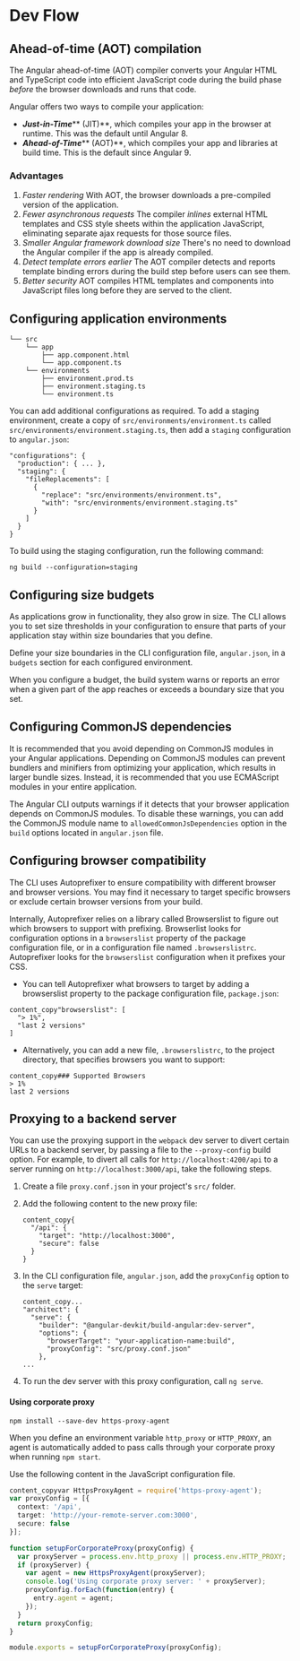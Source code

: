 # Dev Flow

## Ahead-of-time (AOT) compilation

&#x20;The Angular ahead-of-time (AOT) compiler converts your Angular HTML and TypeScript code into efficient JavaScript code during the build phase _before_ the browser downloads and runs that code.&#x20;

Angular offers two ways to compile your application:

* _**Just-in-Time**_** (JIT)**, which compiles your app in the browser at runtime. This was the default until Angular 8.
* _**Ahead-of-Time**_** (AOT)**, which compiles your app and libraries at build time. This is the default since Angular 9.

### Advantages

1. &#x20;_Faster rendering_ With AOT, the browser downloads a pre-compiled version of the application.
2. &#x20;_Fewer asynchronous requests_ The compiler _inlines_ external HTML templates and CSS style sheets within the application JavaScript, eliminating separate ajax requests for those source files.
3. &#x20;_Smaller Angular framework download size_ There's no need to download the Angular compiler if the app is already compiled.&#x20;
4. &#x20;_Detect template errors earlier_ The AOT compiler detects and reports template binding errors during the build step before users can see them.
5. &#x20;_Better security_ AOT compiles HTML templates and components into JavaScript files long before they are served to the client.&#x20;

## Configuring application environments

```
└── src
    └── app
        ├── app.component.html
        └── app.component.ts
    └── environments
        ├── environment.prod.ts
        ├── environment.staging.ts
        └── environment.ts
```

&#x20;You can add additional configurations as required. To add a staging environment, create a copy of `src/environments/environment.ts` called `src/environments/environment.staging.ts`, then add a `staging` configuration to `angular.json`:

```
"configurations": {
  "production": { ... },
  "staging": {
    "fileReplacements": [
      {
        "replace": "src/environments/environment.ts",
        "with": "src/environments/environment.staging.ts"
      }
    ]
  }
}
```

To build using the staging configuration, run the following command:

```
ng build --configuration=staging
```

## Configuring size budgets

As applications grow in functionality, they also grow in size. The CLI allows you to set size thresholds in your configuration to ensure that parts of your application stay within size boundaries that you define.

&#x20;Define your size boundaries in the CLI configuration file, `angular.json`, in a `budgets` section for each configured environment.

When you configure a budget, the build system warns or reports an error when a given part of the app reaches or exceeds a boundary size that you set.

## Configuring CommonJS dependencies

&#x20;It is recommended that you avoid depending on CommonJS modules in your Angular applications. Depending on CommonJS modules can prevent bundlers and minifiers from optimizing your application, which results in larger bundle sizes. Instead, it is recommended that you use ECMAScript modules in your entire application.&#x20;

&#x20;The Angular CLI outputs warnings if it detects that your browser application depends on CommonJS modules. To disable these warnings, you can add the CommonJS module name to `allowedCommonJsDependencies` option in the `build` options located in `angular.json` file.

## Configuring browser compatibility

The CLI uses Autoprefixer to ensure compatibility with different browser and browser versions. You may find it necessary to target specific browsers or exclude certain browser versions from your build.

Internally, Autoprefixer relies on a library called Browserslist to figure out which browsers to support with prefixing. Browserlist looks for configuration options in a `browserslist` property of the package configuration file, or in a configuration file named `.browserslistrc`. Autoprefixer looks for the `browserslist` configuration when it prefixes your CSS.

* You can tell Autoprefixer what browsers to target by adding a browserslist property to the package configuration file, `package.json`:

```
content_copy"browserslist": [
  "> 1%",
  "last 2 versions"
]
```

* Alternatively, you can add a new file, `.browserslistrc`, to the project directory, that specifies browsers you want to support:

```
content_copy### Supported Browsers
> 1%
last 2 versions
```

## Proxying to a backend server

You can use the proxying support in the `webpack` dev server to divert certain URLs to a backend server, by passing a file to the `--proxy-config` build option. For example, to divert all calls for `http://localhost:4200/api` to a server running on `http://localhost:3000/api`, take the following steps.

1. Create a file `proxy.conf.json` in your project's `src/` folder.
2.  Add the following content to the new proxy file:

    ```
    content_copy{
      "/api": {
        "target": "http://localhost:3000",
        "secure": false
      }
    }
    ```
3.  In the CLI configuration file, `angular.json`, add the `proxyConfig` option to the `serve` target:

    ```
    content_copy...
    "architect": {
      "serve": {
        "builder": "@angular-devkit/build-angular:dev-server",
        "options": {
          "browserTarget": "your-application-name:build",
          "proxyConfig": "src/proxy.conf.json"
        },
    ...
    ```
4. To run the dev server with this proxy configuration, call `ng serve`.

#### Using corporate proxy <a href="#using-corporate-proxy" id="using-corporate-proxy"></a>

```
npm install --save-dev https-proxy-agent
```

When you define an environment variable `http_proxy` or `HTTP_PROXY`, an agent is automatically added to pass calls through your corporate proxy when running `npm start`.

Use the following content in the JavaScript configuration file.

```typescript
content_copyvar HttpsProxyAgent = require('https-proxy-agent');
var proxyConfig = [{
  context: '/api',
  target: 'http://your-remote-server.com:3000',
  secure: false
}];

function setupForCorporateProxy(proxyConfig) {
  var proxyServer = process.env.http_proxy || process.env.HTTP_PROXY;
  if (proxyServer) {
    var agent = new HttpsProxyAgent(proxyServer);
    console.log('Using corporate proxy server: ' + proxyServer);
    proxyConfig.forEach(function(entry) {
      entry.agent = agent;
    });
  }
  return proxyConfig;
}

module.exports = setupForCorporateProxy(proxyConfig);
```
